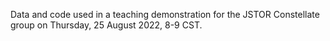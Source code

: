 Data and code used in a teaching demonstration for the JSTOR Constellate group on Thursday, 25 August 2022, 8-9 CST.



